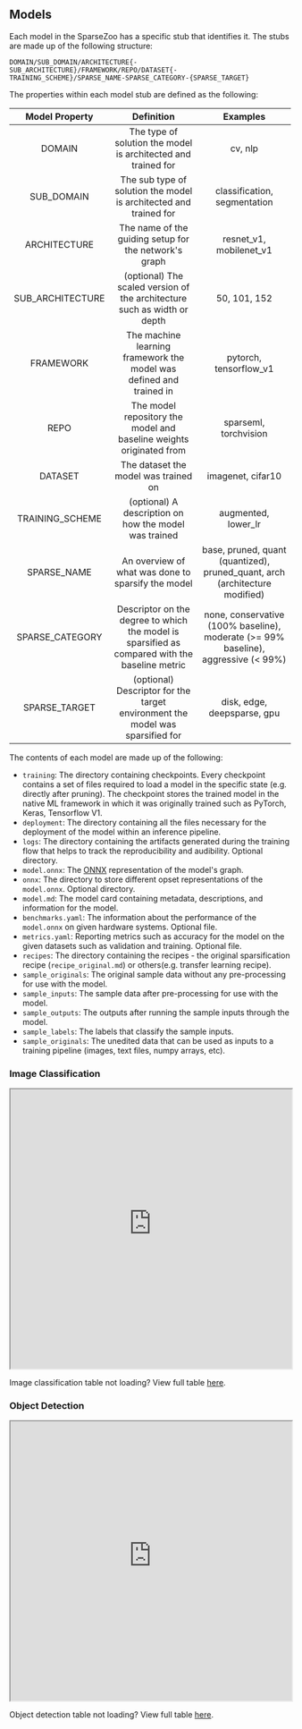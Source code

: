 <!--
Copyright (c) 2021 - present / Neuralmagic, Inc. All Rights Reserved.

Licensed under the Apache License, Version 2.0 (the "License");
you may not use this file except in compliance with the License.
You may obtain a copy of the License at

   http://www.apache.org/licenses/LICENSE-2.0

Unless required by applicable law or agreed to in writing,
software distributed under the License is distributed on an "AS IS" BASIS,
WITHOUT WARRANTIES OR CONDITIONS OF ANY KIND, either express or implied.
See the License for the specific language governing permissions and
limitations under the License.
-->

## Models

Each model in the SparseZoo has a specific stub that identifies it. The stubs are made up of the following structure:

`DOMAIN/SUB_DOMAIN/ARCHITECTURE{-SUB_ARCHITECTURE}/FRAMEWORK/REPO/DATASET{-TRAINING_SCHEME}/SPARSE_NAME-SPARSE_CATEGORY-{SPARSE_TARGET}`

The properties within each model stub are defined as the following:

| Model Property   | Definition                                                                                     | Examples                                                                           |
|:----------------:|:----------------------------------------------------------------------------------------------:|:----------------------------------------------------------------------------------:|
| DOMAIN           | The type of solution the model is architected and trained for                                  | cv, nlp                                                                            |
| SUB_DOMAIN       | The sub type of solution the model is architected and trained for                              | classification, segmentation                                                       |
| ARCHITECTURE     | The name of the guiding setup for the network's graph                                          | resnet_v1, mobilenet_v1                                                            |
| SUB_ARCHITECTURE | (optional) The scaled version of the architecture such as width or depth                       | 50, 101, 152                                                                       |
| FRAMEWORK        | The machine learning framework the model was defined and trained in                            | pytorch, tensorflow_v1                                                             |
| REPO             | The model repository the model and baseline weights originated from                            | sparseml, torchvision                                                              |
| DATASET          | The dataset the model was trained on                                                           | imagenet, cifar10                                                                  |
| TRAINING_SCHEME  | (optional) A description on how the model was trained                                          | augmented, lower_lr                                                                |
| SPARSE_NAME      | An overview of what was done to sparsify the model                                             | base, pruned, quant (quantized), pruned_quant, arch (architecture modified)        |
| SPARSE_CATEGORY  | Descriptor on the degree to which the model is sparsified as compared with the baseline metric | none, conservative (100% baseline), moderate (>= 99% baseline), aggressive (< 99%) |
| SPARSE_TARGET    | (optional) Descriptor for the target environment the model was sparsified for                  | disk, edge, deepsparse, gpu                                                        |

The contents of each model are made up of the following:
 
- `training`: The directory containing checkpoints. Every checkpoint contains a set of files required to load 
   a model in the specific state (e.g. directly after pruning). The checkpoint stores the trained model in the 
   native ML framework in which it was originally trained such as PyTorch, Keras, Tensorflow V1.
- `deployment`: The directory containing all the files necessary for the deployment of the model within an inference
   pipeline. 
- `logs`: The directory containing the artifacts generated during the training flow that helps to track the 
   reproducibility and audibility. Optional directory.
- `model.onnx`: The [ONNX](https://onnx.ai/) representation of the model's graph.
- `onnx`: The directory to store different opset representations of the `model.onnx`. Optional directory.
- `model.md`: The model card containing metadata, descriptions, and information for the model.
- `benchmarks.yaml`: The information about the performance of the `model.onnx` on given hardware systems. Optional file.
- `metrics.yaml`: Reporting metrics such as accuracy for the model on the given datasets such as validation and training. Optional file.
- `recipes`: The directory containing the recipes - the original sparsification recipe (`recipe_original.md`) 
   or others(e.g. transfer learning recipe).
- `sample_originals`: The original sample data without any pre-processing for use with the model.
- `sample_inputs`: The sample data after pre-processing for use with the model.
- `sample_outputs`: The outputs after running the sample inputs through the model.
- `sample_labels`: The labels that classify the sample inputs.
- `sample_originals`: The unedited data that can be used as inputs to a training pipeline (images, text files, numpy arrays, etc).

### Image Classification

<div>
    <iframe src="https://sparsezoo.neuralmagic.com/tables/models/cv/classification" title="Image Classification Models" width="100%" height="500px"></iframe>
</div>

Image classification table not loading? View full table [here](https://sparsezoo.neuralmagic.com/tables/models/cv/classification). 

### Object Detection

<div>
    <iframe src="https://sparsezoo.neuralmagic.com/tables/models/cv/detection" title="Object Detect Models" width="100%" height="500px"></iframe>
</div>

Object detection table not loading? View full table [here](https://sparsezoo.neuralmagic.com/tables/models/cv/detection). 
